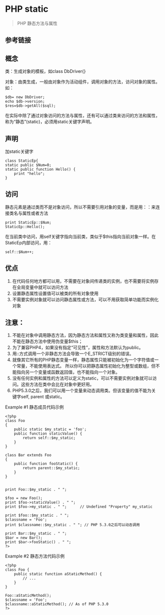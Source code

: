 # PHP static
> PHP 静态方法与属性

## 参考链接

## 概念
类：生成对象的模板，如class DbDriver{}

对象：由类生成，一般由对象作为活动组件，调用对象的方法，访问对象的属性。如：
```
$db= new DbDriver;
echo $db->version;
$res=$db->getAll($sql);
```
在实际中除了通过对象访问的方法与属性，还有可以通过类来访问的方法和属性，称为“静态”(static)，必须用static关键字声明。

## 声明
加static关键字
```
class StaticEp{
static public $Num=0;
static public function Hello() {
    print "hello";
}
```
## 访问
静态元素是通过类而不是对象访问，所以不需要引用对象的变量，而是用：：来连接类名与属性或者方法
```
print StaticEp::$Num;
StaticEp::Hello();
```
在当前类中访问，用self关键字指向当前类，类似于$this指向当前对象一样。在StaticEp内部访问，用：
```
self::$Num++;
```
## 优点
1. 在代码任何地方都可以用，不需要在对象间传递类的实例，也不需要将实例存在全局变量中就可以访问方法
2. 设置静态属性设置值可以被类的所有对象使用
3. 不需要实例对象就可以访问静态属性或方法，可以不用获取简单功能而实例化对象

## 注意：
1. 不能在对象中调用静态方法，因为静态方法和属性又称为类变量和属性，因此不能在静态方法中使用伪变量$this；
2. 为了兼容PHP4，如果没有指定“可见性”，属性和方法默认为public。 
3. 用::方式调用一个非静态方法会导致一个E_STRICT级别的错误。
4. 就像其它所有的PHP静态变量一样，静态属性只能被初始化为一个字符值或一个常量，不能使用表达式。 所以你可以把静态属性初始化为整型或数组，但不能指向另一个变量或函数返回值，也不能指向一个对象。 
5. 没有任何实例和属性的方法可以定义为static，可以不需要实例对象就可以访问。这些方法在类中会比在对象中更好用。
5. PHP5.3.0之后，我们可以用一个变量来动态调用类。但该变量的值不能为关键字self, parent 或static。

Example #1 静态成员代码示例
```
<?php
class Foo
{
    public static $my_static = 'foo';
    public function staticValue() {
        return self::$my_static;
    }
}

class Bar extends Foo
{
    public function fooStatic() {
        return parent::$my_static;
    }
}


print Foo::$my_static . " ";

$foo = new Foo();
print $foo->staticValue() . " ";
print $foo->my_static . " ";      // Undefined "Property" my_static 

print $foo::$my_static . " ";
$classname = 'Foo';
print $classname::$my_static . " "; // PHP 5.3.0之后可以动态调用

print Bar::$my_static . " ";
$bar = new Bar();
print $bar->fooStatic() . " ";
?>
```
Example #2 静态方法代码示例
```
<?php
class Foo {
    public static function aStaticMethod() {
        // ...
    }
}

Foo::aStaticMethod();
$classname = 'Foo';
$classname::aStaticMethod(); // As of PHP 5.3.0
?> 
```
